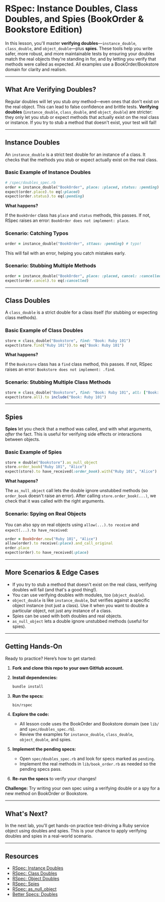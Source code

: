 
# RSpec: Instance Doubles, Class Doubles, and Spies (BookOrder & Bookstore Edition)

In this lesson, you'll master **verifying doubles**—`instance_double`, `class_double`, and `object_double`—plus **spies**. These tools help you write safer, more robust, and more maintainable tests by ensuring your doubles match the real objects they're standing in for, and by letting you verify that methods were called as expected. All examples use a BookOrder/Bookstore domain for clarity and realism.

---

## What Are Verifying Doubles?

Regular doubles will let you stub *any* method—even ones that don't exist on the real object. This can lead to false confidence and brittle tests. **Verifying doubles** (`instance_double`, `class_double`, and `object_double`) are stricter: they only let you stub or expect methods that actually exist on the real class or instance. If you try to stub a method that doesn't exist, your test will fail!

---

## Instance Doubles

An `instance_double` is a strict test double for an instance of a class. It checks that the methods you stub or expect actually exist on the real class.

### Basic Example of Instance Doubles

```ruby
# /spec/doubles_spec.rb
order = instance_double("BookOrder", place: :placed, status: :pending)
expect(order.place).to eq(:placed)
expect(order.status).to eq(:pending)
```

**What happens?**

If the `BookOrder` class has `place` and `status` methods, this passes. If not, RSpec raises an error: `BookOrder does not implement: place`.

### Scenario: Catching Typos

```ruby
order = instance_double("BookOrder", sttaus: :pending) # typo!
```

This will fail with an error, helping you catch mistakes early.

### Scenario: Stubbing Multiple Methods

```ruby
order = instance_double("BookOrder", place: :placed, cancel: :cancelled, status: :pending)
expect(order.cancel).to eq(:cancelled)
```

---

## Class Doubles

A `class_double` is a strict double for a class itself (for stubbing or expecting class methods).

### Basic Example of Class Doubles

```ruby
store = class_double("Bookstore", find: "Book: Ruby 101")
expect(store.find("Ruby 101")).to eq("Book: Ruby 101")
```

**What happens?**

If the `Bookstore` class has a `find` class method, this passes. If not, RSpec raises an error: `Bookstore does not implement: .find`.

### Scenario: Stubbing Multiple Class Methods

```ruby
store = class_double("Bookstore", find: "Book: Ruby 101", all: ["Book: Ruby 101", "Book: RSpec Mastery"])
expect(store.all).to include("Book: Ruby 101")
```

---

## Spies

**Spies** let you check that a method was called, and with what arguments, *after* the fact. This is useful for verifying side effects or interactions between objects.

### Basic Example of Spies

```ruby
store = double("Bookstore").as_null_object
store.order_book("Ruby 101", "Alice")
expect(store).to have_received(:order_book).with("Ruby 101", "Alice")
```

**What happens?**

The `as_null_object` call lets the double ignore unstubbed methods (so `order_book` doesn't raise an error). After calling `store.order_book(...)`, we check that it was called with the right arguments.

### Scenario: Spying on Real Objects

You can also spy on real objects using `allow(...).to receive` and `expect(...).to have_received`:

```ruby
order = BookOrder.new("Ruby 101", "Alice")
allow(order).to receive(:place).and_call_original
order.place
expect(order).to have_received(:place)
```

---

## More Scenarios & Edge Cases

- If you try to stub a method that doesn't exist on the real class, verifying doubles will fail (and that's a good thing!).
- You can use verifying doubles with modules, too (`object_double`).
- `object_double` is like `instance_double`, but verifies against a specific object instance (not just a class). Use it when you want to double a particular object, not just any instance of a class.
- Spies can be used with both doubles and real objects.
- `as_null_object` lets a double ignore unstubbed methods (useful for spies).

---

## Getting Hands-On

Ready to practice? Here’s how to get started:

1. **Fork and clone this repo to your own GitHub account.**
2. **Install dependencies:**

    ```zsh
    bundle install
    ```

3. **Run the specs:**

    ```zsh
    bin/rspec
    ```

4. **Explore the code:**

   - All lesson code uses the BookOrder and Bookstore domain (see `lib/` and `spec/doubles_spec.rb`).
   - Review the examples for `instance_double`, `class_double`, `object_double`, and spies.

5. **Implement the pending specs:**

   - Open `spec/doubles_spec.rb` and look for specs marked as `pending`.
   - Implement the real methods in `lib/book_order.rb` as needed so the pending specs pass.

6. **Re-run the specs** to verify your changes!

**Challenge:** Try writing your own spec using a verifying double or a spy for a new method on BookOrder or Bookstore.

---

## What's Next?

In the next lab, you'll get hands-on practice test-driving a Ruby service object using doubles and spies. This is your chance to apply verifying doubles and spies in a real-world scenario.

---

## Resources

- [RSpec: Instance Doubles](https://relishapp.com/rspec/rspec-mocks/v/3-10/docs/verifying-doubles/instance-doubles)
- [RSpec: Class Doubles](https://relishapp.com/rspec/rspec-mocks/v/3-10/docs/verifying-doubles/class-doubles)
- [RSpec: Object Doubles](https://relishapp.com/rspec/rspec-mocks/v/3-10/docs/verifying-doubles/object-doubles)
- [RSpec: Spies](https://relishapp.com/rspec/rspec-mocks/v/3-10/docs/basics/spies)
- [RSpec: as_null_object](https://relishapp.com/rspec/rspec-mocks/v/3-10/docs/basics/null-object-double)
- [Better Specs: Doubles](https://www.betterspecs.org/#doubles)

